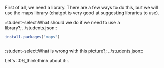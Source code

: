 First of all, we need a library. There are a few ways to do this, but we will
use the maps library (chatgpt is very good at suggesting libraries to use).

:student-select:What should we do if we need to use a library?;../students.json::

``` R
install.packages("maps")
```


``` R file=us_states.R

```
:student-select:What is wrong with this picture?; ../students.json::


Let's ::06_think:think about it::.